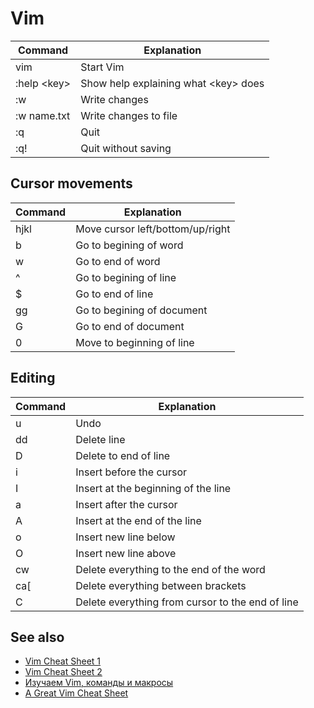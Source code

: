 # Vim

Command | Explanation
-|-
vim | Start Vim
:help \<key\> | Show help explaining what \<key\> does
:w | Write changes
:w name.txt | Write changes to file
:q | Quit
:q! | Quit without saving

## Cursor movements

Command | Explanation
-|-
hjkl | Move cursor left/bottom/up/right
b | Go to begining of word
w | Go to end of word
^ | Go to begining of line
$ | Go to end of line
gg | Go to begining of document
G | Go to end of document
0 | Move to beginning of line

## Editing

Command | Explanation
-|-
u | Undo
dd | Delete line
D | Delete to end of line
i | Insert before the cursor
I | Insert at the beginning of the line
a | Insert after the cursor
A | Insert at the end of the line
o | Insert new line below
O | Insert new line above
cw | Delete everything to the end of the word
ca[ | Delete everything between brackets
C | Delete everything from cursor to the end of line

## See also

* [Vim Cheat Sheet 1](https://gist.github.com/glnds/11027696)
* [Vim Cheat Sheet 2](https://vim.rtorr.com)
* [Изучаем Vim, команды и макросы](https://www.youtube.com/watch?v=SHo3fAZfXMk)
* [A Great Vim Cheat Sheet](https://vimsheet.com)
